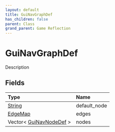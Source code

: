 ```yaml
---
layout: default
title: GuiNavGraphDef
has_children: false
parent: Class
grand_parent: Game Reflection
---
```

# GuiNavGraphDef
Description 

## Fields
| Type | Name |
|:-------------|:--------------|
| [String](/game-reflection/components/string.md) | default_node |
| [EdgeMap](/game-reflection/classes/edge_map.md) | edges |
| Vector< [GuiNavNodeDef](/game-reflection/classes/gui_nav_node_def.md) > | nodes |
